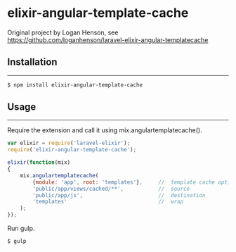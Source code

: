 # elixir-angular-template-cache

Original project by Logan Henson, see https://github.com/loganhenson/laravel-elixir-angular-templatecache

## Installation
----

```sh
$ npm install elixir-angular-template-cache
```

## Usage
----

Require the extension and call it using mix.angulartemplatecache(). 

```javascript
var elixir = require('laravel-elixir');
require('elixir-angular-template-cache');

elixir(function(mix)
{
	mix.angulartemplatecache(
   		{module: 'app', root: 'templates'}, 	//	template cache options
   		'public/app/views/cached/**', 			//	source 
   		'public/app/js', 						//	destination
   		'templates'								//	wrap
	);	
});
```

Run gulp.

```sh
$ gulp
```